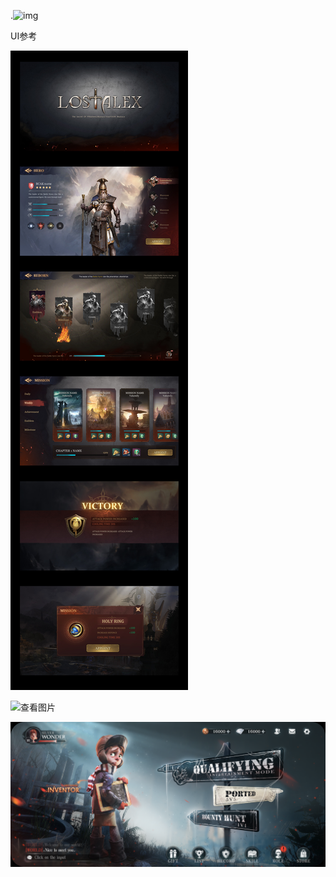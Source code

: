 .![img](.\b03b6a27945cb073c17d7a879e1c3144562cf131c5709a-iVGY8A)

UI参考

![查看图片](.\0573332a8d0b205b61549acaadc97c5f0df35a2f11cd59-1HwNPF)

![查看图片](.\40f6fce5e4bf5c4c09d0758eb9e816303626f5f713fa83a-R2DRiO)



![查看图片](.\53b4a43e8725d3381221025507657d3ec09bb176338557-OuPcsN)